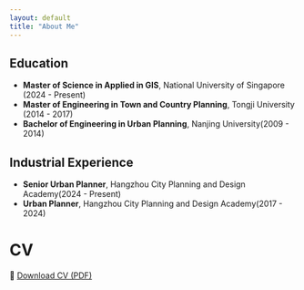 ```yaml
---
layout: default
title: "About Me"
---
```


  
## Education
- **Master of Science in Applied in GIS**, National University of Singapore (2024 - Present)
- **Master of Engineering in Town and Country Planning**, Tongji University (2014 - 2017)
- **Bachelor of Engineering in Urban Planning**, Nanjing University(2009 - 2014)

## Industrial Experience
- **Senior Urban Planner**, Hangzhou City Planning and Design Academy(2024 - Present)
- **Urban Planner**, Hangzhou City Planning and Design Academy(2017 - 2024)

# CV
📄 [Download CV (PDF)](/assets/cv.pdf)
